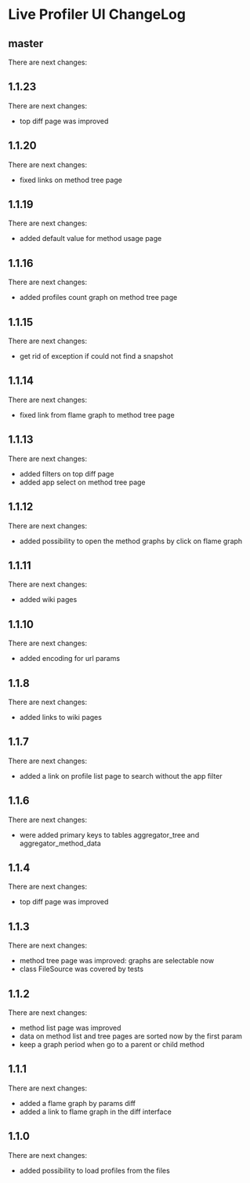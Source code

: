 # Live Profiler UI ChangeLog

## master

There are next changes:

## 1.1.23

There are next changes:

-  top diff page was improved

## 1.1.20

There are next changes:

-  fixed links on method tree page

## 1.1.19

There are next changes:

-  added default value for method usage page

## 1.1.16

There are next changes:

-  added profiles count graph on method tree page

## 1.1.15

There are next changes:

-  get rid of exception if could not find a snapshot

## 1.1.14

There are next changes:

-  fixed link from flame graph to method tree page

## 1.1.13

There are next changes:

-  added filters on top diff page
-  added app select on method tree page

## 1.1.12

There are next changes:

-  added possibility to open the method graphs by click on flame graph

## 1.1.11

There are next changes:

-  added wiki pages

## 1.1.10

There are next changes:

-  added encoding for url params

## 1.1.8

There are next changes:

-  added links to wiki pages

## 1.1.7

There are next changes:

-  added a link on profile list page to search without the app filter

## 1.1.6

There are next changes:

- were added primary keys to tables aggregator_tree and aggregator_method_data

## 1.1.4

There are next changes:

- top diff page was improved

## 1.1.3

There are next changes:

- method tree page was improved: graphs are selectable now
- class FileSource was covered by tests 

## 1.1.2

There are next changes:

- method list page was improved
- data on method list and tree pages are sorted now by the first param
- keep a graph period when go to a parent or child method

## 1.1.1

There are next changes:

- added a flame graph by params diff
- added a link to flame graph in the diff interface

## 1.1.0

There are next changes:

- added possibility to load profiles from the files
